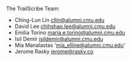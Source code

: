 The TrailScribe Team:

* Ching-Lun Lin <cllin@alumni.cmu.edu>
* David Lee <chihshao.lee@alumni.cmu.edu>
* Emilia Torino <maria.e.torino@alumni.cmu.edu>
* Isil Demir <isildemir@alumni.cmu.edu>
* Mia Manalastas 'mia_elline@alumni.cmu.edu'
* Jerome Rasky <jerome@rasky.co>

